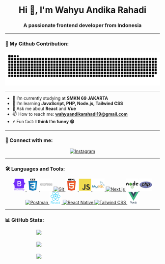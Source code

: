 <h1 align="center">Hi 👋, I'm Wahyu Andika Rahadi</h1>
<h3 align="center">A passionate frontend developer from Indonesia</h3>

---

### 🐍 My Github Contribution:
<p align="center">
  <img src="https://raw.githubusercontent.com/WahyuAndikaRahadi/WahyuAndikaRahadi/output/github-contribution-grid-snake-dark.svg" alt="GitHub Snake" width="full" />
</p>

---

- 🔭 I’m currently studying at **SMKN 69 JAKARTA**
- 🌱 I’m learning **JavaScript, PHP, Node.js, Tailwind CSS**
- 💬 Ask me about **React** and **Vue**
- 📫 How to reach me: **wahyuandikarahadi19@gmail.com**
- ⚡ Fun fact: **I think I’m funny 😁**

---

### 🔗 Connect with me:
<p align="center">
  <a href="https://instagram.com/wahyuandikarahadi" target="_blank">
    <img src="https://raw.githubusercontent.com/rahuldkjain/github-profile-readme-generator/master/src/images/icons/Social/instagram.svg" alt="Instagram" height="40" width="40" />
  </a>
</p>

---

### 🛠️ Languages and Tools:
<p align="center">
  <a href="https://getbootstrap.com" target="_blank">
    <img src="https://raw.githubusercontent.com/devicons/devicon/master/icons/bootstrap/bootstrap-plain-wordmark.svg" alt="Bootstrap" width="40" height="40" />
  </a>
  <a href="https://www.w3schools.com/css/" target="_blank">
    <img src="https://raw.githubusercontent.com/devicons/devicon/master/icons/css3/css3-original-wordmark.svg" alt="CSS3" width="40" height="40" />
  </a>
  <a href="https://expressjs.com" target="_blank">
    <img src="https://raw.githubusercontent.com/devicons/devicon/master/icons/express/express-original-wordmark.svg" alt="Express" width="40" height="40" />
  </a>
  <a href="https://git-scm.com/" target="_blank">
    <img src="https://www.vectorlogo.zone/logos/git-scm/git-scm-icon.svg" alt="Git" width="40" height="40" />
  </a>
  <a href="https://www.w3.org/html/" target="_blank">
    <img src="https://raw.githubusercontent.com/devicons/devicon/master/icons/html5/html5-original-wordmark.svg" alt="HTML5" width="40" height="40" />
  </a>
  <a href="https://developer.mozilla.org/en-US/docs/Web/JavaScript" target="_blank">
    <img src="https://raw.githubusercontent.com/devicons/devicon/master/icons/javascript/javascript-original.svg" alt="JavaScript" width="40" height="40" />
  </a>
  <a href="https://www.mysql.com/" target="_blank">
    <img src="https://raw.githubusercontent.com/devicons/devicon/master/icons/mysql/mysql-original-wordmark.svg" alt="MySQL" width="40" height="40" />
  </a>
  <a href="https://nextjs.org/" target="_blank">
    <img src="https://cdn.worldvectorlogo.com/logos/nextjs-2.svg" alt="Next.js" width="40" height="40" />
  </a>
  <a href="https://nodejs.org" target="_blank">
    <img src="https://raw.githubusercontent.com/devicons/devicon/master/icons/nodejs/nodejs-original-wordmark.svg" alt="Node.js" width="40" height="40" />
  </a>
  <a href="https://www.php.net" target="_blank">
    <img src="https://raw.githubusercontent.com/devicons/devicon/master/icons/php/php-original.svg" alt="PHP" width="40" height="40" />
  </a>
  <a href="https://postman.com" target="_blank">
    <img src="https://www.vectorlogo.zone/logos/getpostman/getpostman-icon.svg" alt="Postman" width="40" height="40" />
  </a>
  <a href="https://reactjs.org/" target="_blank">
    <img src="https://raw.githubusercontent.com/devicons/devicon/master/icons/react/react-original-wordmark.svg" alt="React" width="40" height="40" />
  </a>
  <a href="https://reactnative.dev/" target="_blank">
    <img src="https://reactnative.dev/img/header_logo.svg" alt="React Native" width="40" height="40" />
  </a>
  <a href="https://tailwindcss.com/" target="_blank">
    <img src="https://www.vectorlogo.zone/logos/tailwindcss/tailwindcss-icon.svg" alt="Tailwind CSS" width="40" height="40" />
  </a>
  <a href="https://vuejs.org/" target="_blank">
    <img src="https://raw.githubusercontent.com/devicons/devicon/master/icons/vuejs/vuejs-original-wordmark.svg" alt="Vue.js" width="40" height="40" />
  </a>
</p>

---

### 📊 GitHub Stats:

<p align="center">
  <div style="display: flex; flex-wrap: wrap; justify-content: center; gap: 20px;">
    <!-- Stat pertama: GitHub Profile Stats -->
    <div style="width: 300px;">
      <img src="https://github-readme-stats.vercel.app/api?username=WahyuAndikaRahadi&theme=tokyonight&show_icons=true&hide_border=false&count_private=true" />
    </div>
    <!-- Stat kedua: Top Languages -->
    <div style="width: 300px;">
      <img src="https://github-readme-stats.vercel.app/api/top-langs/?username=WahyuAndikaRahadi&theme=tokyonight&show_icons=true&hide_border=false&layout=compact" />
    </div>
    <!-- Stat ketiga: Streak Stats -->
    <div style="width: 300px;">
      <img src="https://github-readme-streak-stats.herokuapp.com/?user=WahyuAndikaRahadi&theme=tokyonight&hide_border=false" />
    </div>
  </div>
</p>
